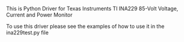 This is Python Driver for Texas Instruments TI INA229 85-Volt Voltage, Current and Power Monitor

To use this driver please see the examples of how to use it in the ina229test.py file
